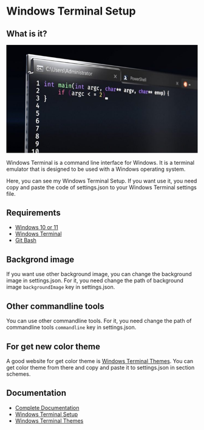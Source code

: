 # Windows Terminal Setup

## What is it?

<p align="center">
  <img src="/readme-img/windows-terminal-readme.jpg" />
</p>

Windows Terminal is a command line interface for Windows. It is a terminal emulator that is designed to be used with a Windows operating system.

Here, you can see my Windows Terminal Setup. If you want use it, you need copy and paste the code of settings.json to your Windows Terminal settings file.

## Requirements

* [Windows 10 or 11](https://www.microsoft.com/en-us/windows/download)
* [Windows Terminal](https://docs.microsoft.com/pt-br/windows/terminal/install)
* [Git Bash](https://git-scm.com/download/win)

## Backgrond image

If you want use other background image, you can change the background image in settings.json. For it, you need change the path of background image `backgroundImage` key in settings.json.

## Other commandline tools

You can use other commandline tools. For it, you need change the path of commandline tools `commandline` key in settings.json.

## For get new color theme

A good website for get color theme is [Windows Terminal Themes](https://windowsterminalthemes.dev/). You can get color theme from there and copy and paste it to settings.json in section schemes.

## Documentation

* [Complete Documentation](https://docs.microsoft.com/pt-br/windows/terminal/)
* [Windows Terminal Setup](https://docs.microsoft.com/pt-br/windows/terminal/install)
* [Windows Terminal Themes](https://windowsterminalthemes.dev/)

